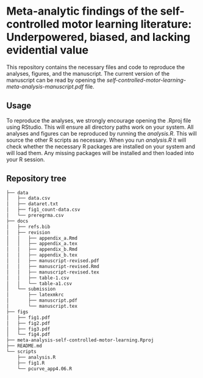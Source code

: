 # Meta-analytic findings of the self-controlled motor learning literature: Underpowered, biased, and lacking evidential value

This repository contains the necessary files and code to reproduce the analyses, figures, and the manuscript. The current version of the manuscript can be read by opening the *self-controlled-motor-learning-meta-analysis-manuscript.pdf* file.

## Usage

To reproduce the analyses, we strongly encourage opening the .Rproj file using RStudio. This will ensure all directory paths work on your system. All analyses and figures can be reproduced by running the *analysis.R*. This will source the other R scripts as necessary. When you run *analysis.R* it will check whether the necessary R packages are installed on your system and will load them. Any missing packages will be installed and then loaded into your R session.

## Repository tree
```bash
├── data
│   ├── data.csv
│   ├── dataret.txt
│   ├── fig1_count-data.csv
│   └── preregrma.csv
├── docs
│   ├── refs.bib
│   ├── revision
│   │   ├── appendix_a.Rmd
│   │   ├── appendix_a.tex
│   │   ├── appendix_b.Rmd
│   │   ├── appendix_b.tex
│   │   ├── manuscript-revised.pdf
│   │   ├── manuscript-revised.Rmd
│   │   ├── manuscript-revised.tex
│   │   ├── table-1.csv
│   │   └── table-a1.csv
│   └── submission
│       ├── latexmkrc
│       ├── manuscript.pdf
│       └── manuscript.tex
├── figs
│   ├── fig1.pdf
│   ├── fig2.pdf
│   ├── fig3.pdf
│   └── fig4.pdf
├── meta-analysis-self-controlled-motor-learning.Rproj
├── README.md
└── scripts
    ├── analysis.R
    ├── fig1.R
    └── pcurve_app4.06.R  
```
